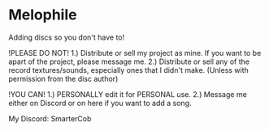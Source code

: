 # Melophile
Adding discs so you don't have to!

!PLEASE DO NOT!
1.) Distribute or sell my project as mine. If you want to be apart of the project, please message me.
2.) Distribute or sell any of the record textures/sounds, especially ones that I didn't make. (Unless with permission from the disc author)

!YOU CAN!
1.) PERSONALLY edit it for PERSONAL use.
2.) Message me either on Discord or on here if you want to add a song.

My Discord: SmarterCob
